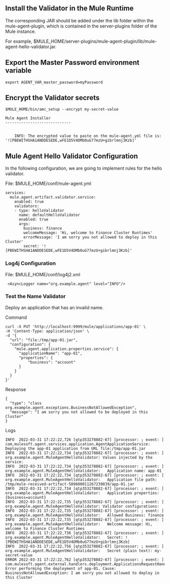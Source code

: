 ## Install the Validator in the Mule Runtime

The corresponding JAR should be added under the lib folder within the mule-agent-plugin, which is contained in the server-plugins folder of the Mule instance.

For example, $MULE_HOME/server-plugins/mule-agent-plugin/lib/mule-agent-hello-validator.jar.

## Export the Master Password environment variable

```
export AGENT_VAR_master_password=myPassword
```

## Encrypt the Validator secrets

```
$MULE_HOME/bin/amc_setup --encrypt my-secret-value

Mule Agent Installer
-----------------------------


	INFO: The encrypted value to paste on the mule-agent.yml file is: '![PBEWITHSHA1ANDDESEDE,wFE1D5V4DMb0uG77mzU+gibrlmnj3Kzb]'
```

## Mule Agent Hello Validator Configuration

In the following configuration, we are going to implement rules for the hello validator.

File: $MULE_HOME/conf/mule-agent.yml

```
services:
  mule.agent.artifact.validator.service:
    enabled: true
    validators:
    - type: helloValidator
      name: defaultHelloValidator
      enabled: true
      args:
        business: finance
        welcomeMessage: 'Hi, welcome to Finance Cluster Runtimes'
        errorMessage: 'I am sorry you not allowed to deploy in this Cluster'
        secret: '![PBEWITHSHA1ANDDESEDE,wFE1D5V4DMb0uG77mzU+gibrlmnj3Kzb]'
```

### Log4j Configuration

File: $MULE_HOME/conf/log4j2.xml

```
 <AsyncLogger name="org.example.agent" level="INFO"/>
```

### Test the Name Validator

Deploy an application that has an invalid name.

Command

```
curl -X PUT 'http://localhost:9999/mule/applications/app-01' \
-H 'Content-Type: application/json' \
-d '{
  "url": "file:/tmp/app-01.jar",
  "configuration": {
    "mule.agent.application.properties.service": {
      "applicationName": "app-01",
      "properties": {
          "business": "account"
      }
    }
  }
}'
```

Response

```
{
  "type": "class org.example.agent.exceptions.BusinessNotAllowedException",
  "message": "I am sorry you not allowed to be deployed in this Cluster"
}
```

Logs

```
INFO  2022-03-31 17:22:22,726 [qtp353278882-67] [processor: ; event: ] com.mulesoft.agent.services.application.AgentApplicationService: Deploying the app-01 application from URL file:/tmp/app-01.jar
INFO  2022-03-31 17:22:22,734 [qtp353278882-67] [processor: ; event: ] org.example.agent.MuleAgentHelloValidator: Values injected by the service:
INFO  2022-03-31 17:22:22,734 [qtp353278882-67] [processor: ; event: ] org.example.agent.MuleAgentHelloValidator: 	Application name: app-01
INFO  2022-03-31 17:22:22,734 [qtp353278882-67] [processor: ; event: ] org.example.agent.MuleAgentHelloValidator: 	Application file path: /tmp/mule-received-artifact-589680011267239839/app-01.jar
INFO  2022-03-31 17:22:22,734 [qtp353278882-67] [processor: ; event: ] org.example.agent.MuleAgentHelloValidator: 	Application properties: {business=account}
INFO  2022-03-31 17:22:22,735 [qtp353278882-67] [processor: ; event: ] org.example.agent.MuleAgentHelloValidator: Validator configurations:
INFO  2022-03-31 17:22:22,735 [qtp353278882-67] [processor: ; event: ] org.example.agent.MuleAgentHelloValidator: 	Allowed Business: finance
INFO  2022-03-31 17:22:22,735 [qtp353278882-67] [processor: ; event: ] org.example.agent.MuleAgentHelloValidator: 	Welcome message: Hi, welcome to Finance Cluster Runtimes
INFO  2022-03-31 17:22:22,736 [qtp353278882-67] [processor: ; event: ] org.example.agent.MuleAgentHelloValidator: 	Secret: ![PBEWITHSHA1ANDDESEDE,wFE1D5V4DMb0uG77mzU+gibrlmnj3Kzb]
INFO  2022-03-31 17:22:22,756 [qtp353278882-67] [processor: ; event: ] org.example.agent.MuleAgentHelloValidator: 	Secret (plain text): my-secret-value
ERROR 2022-03-31 17:22:22,762 [qtp353278882-67] [processor: ; event: ] com.mulesoft.agent.external.handlers.deployment.ApplicationsRequestHandler: Error performing the deployment of app-01. Cause: BusinessNotAllowedException: I am sorry you not allowed to deploy in this Cluster
```